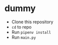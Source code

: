 # dummy


* Clone this repository
* ```cd``` to repo
* Run ```pipenv install```
* Run ```main.py```
